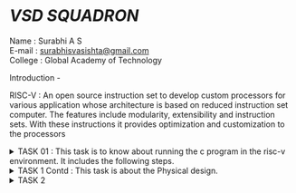 # <I> VSD SQUADRON </I> 

Name : Surabhi A S <br>
E-mail : surabhisvasishta@gmail.com <br>
College : Global Academy of Technology

Introduction - 

RISC-V : An open source instruction set to develop custom processors for various application whose architecture is based on reduced instruction set computer. The features include modularity, extensibility and instruction sets. With these instructions it provides optimization and customization to the processors

<details>
<summary>TASK 01 : This task is to know about running the c program in the risc-v environment. It includes the following steps. </summary> 

  
1. Write a Sample C programming code in the leafpad editor. <br>
2. Compile and run the code. <br>
3. Identify the main section. <br>
4. Calculate the total number of address in the main section. <br>
5. Calculate the next address and verify it. <br>
6. Calculate the number of addresses taken by the main section in the executed c program. <br>
7. Verify that the number of address of O1 is greater than the number of address of Ofast. <br>

</details>

<details>
<summary>TASK 1 Contd : This task is about the Physical design. </summary> 

It includes following steps:

1. Call the tools from the docker. <br>
2. Call appropriate package. <br>
3. Connect design to the tool picorv32. <br>
4. To convert verilog to gate level. <br>
5. To run a floorplan. <br>
6. To get the placement inside the core. <br>
7. To run the CTS. <br>
8. The last step is the Routing. <br>

Blinking of LED : This task is about blinking of LED in the VSDSquadron Mini through compilation of its code in VSCODE.

</details>

<details>
<summary>TASK 2</summary> 

This task is about the SPIKE Simulation. It includes the following :

1. Run the simulation and observe the performance under the -O1.

2. Run the simulation and observe the performance under the -Ofast.

3. Compile any basic C program using the RISC-V GCC/SPIKE.

4. Generate and collect RISC-V object dump for both -O1 and -Ofast

</details>

 

 

